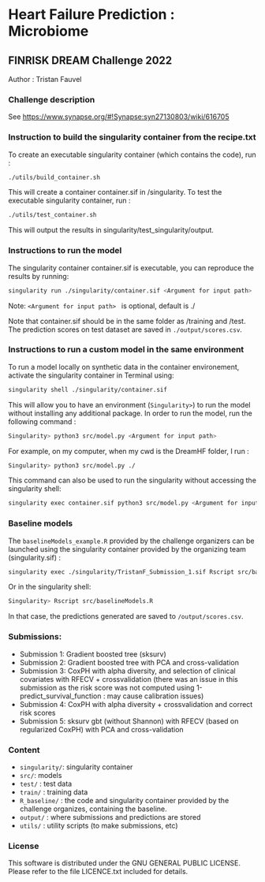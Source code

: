 # Heart Failure Prediction : Microbiome
## FINRISK DREAM Challenge 2022

Author : Tristan Fauvel

### Challenge description

See <https://www.synapse.org/#!Synapse:syn27130803/wiki/616705>


### Instruction to build the singularity container from the recipe.txt

To create an executable singularity container (which contains the code), run :

```bash
./utils/build_container.sh
```

This will create a container container.sif in /singularity.
To test the executable singularity container, run :

```bash
./utils/test_container.sh
```

This will output the results in singularity/test_singularity/output.

### Instructions to run the model

The singularity container container.sif is executable, you can reproduce the results by running:

```bash
singularity run ./singularity/container.sif <Argument for input path>
```

Note: `<Argument for input path> ` is optional, default is ./


Note that container.sif should be in the same folder as /training and /test.
The prediction scores on test dataset are saved in `./output/scores.csv`.
### Instructions to run a custom model in the same environment

To run a model locally on synthetic data in the container environement, activate the singularity container in Terminal using:

```bash
singularity shell ./singularity/container.sif
```

This will allow you to have an environment (`Singularity>`) to run the model without installing any additional package.
In order to run the model, run the following command :

```bash
Singularity> python3 src/model.py <Argument for input path>
```

For example, on my computer, when my cwd is the DreamHF folder, I run :

```bash
Singularity> python3 src/model.py ./
```

This command can also be used to run the singularity without accessing the singularity shell:

```bash
singularity exec container.sif python3 src/model.py <Argument for input path>
```
### Baseline models

The `baselineModels_example.R` provided by the challenge organizers can be launched using the singularity container provided by the organizing team (singularity.sif) :  

```bash
singularity exec ./singularity/TristanF_Submission_1.sif Rscript src/baselineModels.R
```

Or in the singularity shell:

```bash
Singularity> Rscript src/baselineModels.R
```

In that case, the predictions generated are saved to `/output/scores.csv`.

### Submissions:

- Submission 1: Gradient boosted tree (sksurv)
- Submission 2: Gradient boosted tree with PCA and cross-validation
- Submission 3: CoxPH with alpha diversity, and selection of clinical covariates with RFECV + crossvalidation (there was an issue in this submission as the risk score was not computed using 1-predict_survival_function : may cause calibration issues)
- Submission 4: CoxPH with alpha diversity + crossvalidation and correct risk scores
- Submission 5: sksurv gbt (without Shannon) with RFECV (based on regularized CoxPH) with PCA and cross-validation

### Content

- `singularity/`: singularity container
- `src/`: models
- `test/` : test data
- `train/` : training data
- `R_baseline/` : the code and singularity container provided by the challenge organizes, containing the baseline.
- `output/` : where submissions and predictions are stored
- `utils/` : utility scripts (to make submissions, etc)

### License

This software is distributed under the GNU GENERAL PUBLIC LICENSE. Please refer to the file LICENCE.txt included for details.
